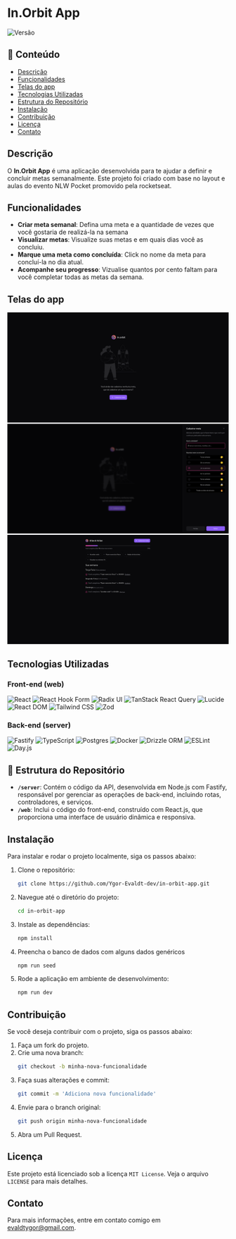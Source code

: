 # In.Orbit App 
![Versão](https://img.shields.io/badge/vers%C3%A3o-v1.0.0-blue)

## 📖 Conteúdo
- [Descrição](#descrição)
- [Funcionalidades](#funcionalidades)
- [Telas do app](#telas-do-app)
- [Tecnologias Utilizadas](#tecnologias-utilizadas)
- [Estrutura do Repositório](#estrutura-do-repositorio)
- [Instalação](#instalação)
- [Contribuição](#contribuição)
- [Licença](#licença)
- [Contato](#contato)

## Descrição
O **In.Orbit App** é uma aplicação desenvolvida para te ajudar a definir e concluir metas semanalmente. Este projeto foi criado com base no layout e aulas do evento NLW Pocket promovido pela rocketseat.

## Funcionalidades
- **Criar meta semanal**: Defina uma meta e a quantidade de vezes que você gostaria de realizá-la na semana
- **Visualizar metas**: Visualize suas metas e em quais dias você as concluiu.
- **Marque uma meta como concluída**: Click no nome da meta para concluí-la no dia atual.
- **Acompanhe seu progresso**: Vizualise quantos por cento faltam para você completar todas as metas da semana.

## Telas do app
![Tela inicial da aplicação](./assets/start.png)</b>
![Tela cadastrando nova meta](./assets/create-goal.png)</b>
![Tela gerenciando metas](./assets/completed-goals.png)</b>

## Tecnologias Utilizadas

### Front-end (web)
![React](https://img.shields.io/badge/React-61DAFB?style=for-the-badge&logo=react&logoColor=white)
![React Hook Form](https://img.shields.io/badge/React--Hook--Form-EC5990?style=for-the-badge&logo=reacthookform&logoColor=white)
![Radix UI](https://img.shields.io/badge/Radix--UI-5E47D8?style=for-the-badge&logoColor=white)
![TanStack React Query](https://img.shields.io/badge/TanStack--React--Query-FF4154?style=for-the-badge&logo=reactquery&logoColor=white)
![Lucide](https://img.shields.io/badge/Lucide-FBA919?style=for-the-badge&logo=lucide&logoColor=white)
![React DOM](https://img.shields.io/badge/React--DOM-61DAFB?style=for-the-badge&logo=react&logoColor=white)
![Tailwind CSS](https://img.shields.io/badge/Tailwind--CSS-06B6D4?style=for-the-badge&logo=tailwindcss&logoColor=white)
![Zod](https://img.shields.io/badge/Zod-88AAFF?style=for-the-badge&logoColor=white)

### Back-end (server)
![Fastify](https://img.shields.io/badge/Fastify-000000?style=for-the-badge&logo=fastify&logoColor=white)
![TypeScript](https://img.shields.io/badge/TypeScript-3178C6?style=for-the-badge&logo=typescript&logoColor=white)
![Postgres](https://img.shields.io/badge/Postgres-4169E1?style=for-the-badge&logo=postgresql&logoColor=white)
![Docker](https://img.shields.io/badge/Docker-2496ED?style=for-the-badge&logo=docker&logoColor=white)
![Drizzle ORM](https://img.shields.io/badge/Drizzle--ORM-5C2D91?style=for-the-badge&logoColor=white)
![ESLint](https://img.shields.io/badge/ESLint-4B32C3?style=for-the-badge&logo=eslint&logoColor=white)
![Day.js](https://img.shields.io/badge/Day.js-FD5C63?style=for-the-badge&logo=javascript&logoColor=white)

<span id="estrutura-do-repositorio"></span>
## 📂 Estrutura do Repositório

- **`/server`**: Contém o código da API, desenvolvida em Node.js com Fastify, responsável por gerenciar as operações de back-end, incluindo rotas, controladores, e serviços.
- **`/web`**: Inclui o código do front-end, construído com React.js, que proporciona uma interface de usuário dinâmica e responsiva.

## Instalação
Para instalar e rodar o projeto localmente, siga os passos abaixo:

1. Clone o repositório:
   ```bash
   git clone https://github.com/Ygor-Evaldt-dev/in-orbit-app.git
   ```
2. Navegue até o diretório do projeto:
   ```bash
   cd in-orbit-app
   ```
3. Instale as dependências:
   ```bash
   npm install
   ```
4. Preencha o banco de dados com alguns dados genéricos
   ```bash
   npm run seed
   ```
5. Rode a aplicação em ambiente de desenvolvimento:
   ```bash
   npm run dev
   ```

## Contribuição
Se você deseja contribuir com o projeto, siga os passos abaixo:

1. Faça um fork do projeto.
2. Crie uma nova branch:
   ```bash
   git checkout -b minha-nova-funcionalidade
   ```
3. Faça suas alterações e commit:
   ```bash
   git commit -m 'Adiciona nova funcionalidade'
   ```
4. Envie para o branch original:
   ```bash
   git push origin minha-nova-funcionalidade
   ```
5. Abra um Pull Request.

## Licença
Este projeto está licenciado sob a licença `MIT License`. Veja o arquivo `LICENSE` para mais detalhes.

## Contato
Para mais informações, entre em contato comigo em [evaldtygor@gmail.com](evaldtygor@gmail.com).
